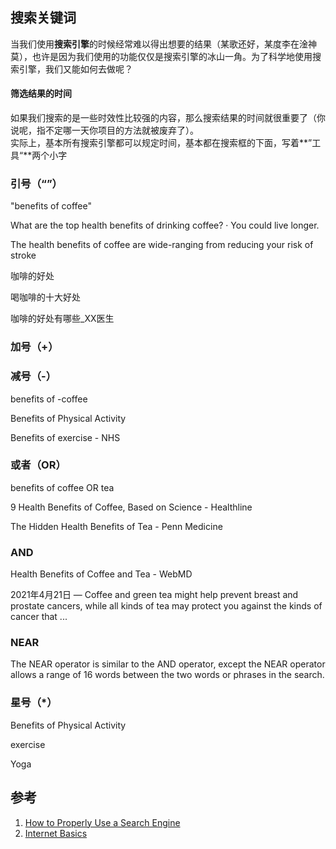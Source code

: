 ## 搜索关键词

当我们使用**搜索引擎**的时候经常难以得出想要的结果（某歌还好，某度李在淦神莫），也许是因为我们使用的功能仅仅是搜索引擎的冰山一角。为了科学地使用搜索引擎，我们又能如何去做呢？

#### 筛选结果的时间

如果我们搜索的是一些时效性比较强的内容，那么搜索结果的时间就很重要了（你说呢，指不定哪一天你项目的方法就被废弃了）。  
实际上，基本所有搜索引擎都可以规定时间，基本都在搜索框的下面，写着**”工具“**两个小字



### 引号（“”）

"benefits of coffee"

What are the top health benefits of drinking coffee? · You could live longer.

The health benefits of coffee are wide-ranging from reducing your risk of stroke

咖啡的好处

喝咖啡的十大好处

咖啡的好处有哪些_XX医生

### 加号（+）

### 减号（-）

benefits of -coffee

Benefits of Physical Activity

Benefits of exercise - NHS

### 或者（OR）

benefits of coffee OR tea

9 Health Benefits of Coffee, Based on Science - Healthline

The Hidden Health Benefits of Tea - Penn Medicine

### AND

Health Benefits of Coffee and Tea - WebMD

2021年4月21日 — Coffee and green tea might help prevent breast and prostate cancers, while all kinds of tea may protect you against the kinds of cancer that ...

### NEAR

The NEAR operator is similar to the AND operator, except the NEAR operator allows a range of 16 words between the two words or phrases in the search.

### 星号（*）

Benefits of Physical Activity

exercise

Yoga



## 参考

1. [How to Properly Use a Search Engine](https://www.instructables.com/How-to-Properly-Use-a-Search-Engine/)
1. [Internet Basics](https://edu.gcfglobal.org/en/internetbasics/)



